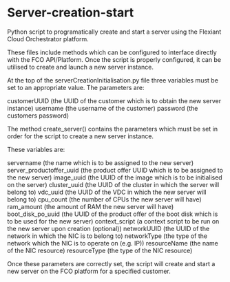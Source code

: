 # Server-creation-start
Python script to programatically create and start a server using the Flexiant Cloud Orchestrator platform.

These files include methods which can be configured to interface directly with the FCO API/Platform.  Once the script is properly configured, it can be utilised to create and launch a new server instance.

At the top of the serverCreationInitialisation.py file three variables must be set to an appropriate value.  The parameters are:

customerUUID (the UUID of the customer which is to obtain the new server instance)
username (the username of the customer)
password (the customers password)

The method create_server() contains the parameters which must be set in order for the script to create a new server instance.

These variables are:

servername (the name which is to be assigned to the new server)
server_productoffer_uuid (the product offer UUID which is to be assigned to the new server)
image_uuid (the UUID of the image which is to be initialised on the server)
cluster_uuid (the UUID of the cluster in which the server will belong to)
vdc_uuid (the UUID of the VDC in which the new server will belong to)
cpu_count (the number of CPUs the new server will have)
ram_amount (the amount of RAM the new server will have)
boot_disk_po_uuid (the UUID of the product offer of the boot disk which is to be used for the new server)
context_script (a context script to be run on the new server upon creation (optional))
networkUUID (the UUID of the network in which the NIC is to belong to)
networkType (the type of the network which the NIC is to operate on (e.g. IP))
resourceName (the name of the NIC resource)
resourceType (the type of the NIC resource)

Once these parameters are correctly set, the script will create and start a new server on the FCO platform for a specified customer.

